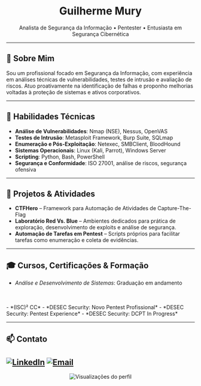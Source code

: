 <h1 align="center">Guilherme Mury</h1>

<p align="center">
  Analista de Segurança da Informação • Pentester • Entusiasta em Segurança Cibernética
</p>

---

## 🔐 Sobre Mim

Sou um profissional focado em Segurança da Informação, com experiência em análises técnicas de vulnerabilidades, testes de intrusão e avaliação de riscos. Atuo proativamente na identificação de falhas e proponho melhorias voltadas à proteção de sistemas e ativos corporativos.

---

## 💼 Habilidades Técnicas

- **Análise de Vulnerabilidades**: Nmap (NSE), Nessus, OpenVAS  
- **Testes de Intrusão**: Metasploit Framework, Burp Suite, SQLmap  
- **Enumeração e Pós-Exploitação**: Netexec, SMBClient, BloodHound  
- **Sistemas Operacionais**: Linux (Kali, Parrot), Windows Server  
- **Scripting**: Python, Bash, PowerShell  
- **Segurança e Conformidade**: ISO 27001, análise de riscos, segurança ofensiva

---

## 📌 Projetos & Atividades

- **CTFHero** –   Framework para Automação de Atividades de Capture-The-Flag
- **Laboratório Red Vs. Blue** – Ambientes dedicados para prática de exploração, desenvolvimento de exploits e análise de segurança.  
- **Automação de Tarefas em Pentest** – Scripts próprios para facilitar tarefas como enumeração e coleta de evidências.

---

## 🎓 Cursos, Certificações & Formação
- *Análise e Desenvolvimento de Sistemas*: Graduação em andamento
<br>
<br>
- *(ISC)² CC*  
- *DESEC Security: Novo Pentest Profissional*
- *DESEC Security: Pentest Experience*
- *DESEC Security: DCPT In Progress*



---

## 📫 Contato

[![LinkedIn](https://img.shields.io/badge/LinkedIn-Connect-blue?style=flat-square&logo=linkedin)](https://www.linkedin.com/in/guilhermemury/)
[![Email](https://img.shields.io/badge/Email-Enviar-informational?style=flat-square&logo=gmail)](mailto:gui.mury.gm@gmail.com)
---

<p align="center">
  <img src="https://komarev.com/ghpvc/?username=Guilhermemury&style=flat-square" alt="Visualizações do perfil" />
</p>
